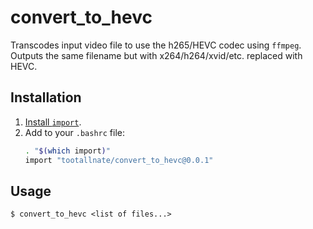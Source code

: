 # convert_to_hevc

Transcodes input video file to use the h265/HEVC codec using `ffmpeg`.
Outputs the same filename but with x264/h264/xvid/etc. replaced with HEVC.

## Installation

 1. [Install `import`](https://import.pw/importpw/import/docs/install.md).
 1. Add to your `.bashrc` file:
    ```bash
    . "$(which import)"
    import "tootallnate/convert_to_hevc@0.0.1"
    ```

## Usage

```
$ convert_to_hevc <list of files...>
```
